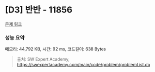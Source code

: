 # [D3] 반반 - 11856 

[문제 링크](https://swexpertacademy.com/main/code/problem/problemDetail.do?contestProbId=AXjS1GXqZ8gDFATi) 

### 성능 요약

메모리: 44,792 KB, 시간: 92 ms, 코드길이: 638 Bytes



> 출처: SW Expert Academy, https://swexpertacademy.com/main/code/problem/problemList.do